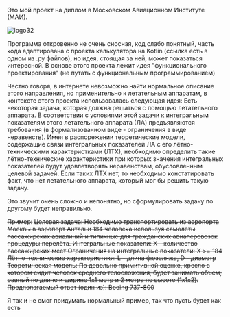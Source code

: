 Это мой проект на диплом в Московском Авиационном Институте (МАИ). 

![logo32](https://github.com/leonidsah/aircraft_functional_design/assets/37192461/75d5a348-a886-40f1-8798-3bdc7a37603c)

Программа откровенно не очень сносная, код слабо понятный, часть кода адаптирована с проекта калькулятора на Kotlin (ссылка есть в одном из .py файлов), но идея, стоящая за ней, может показаться интересной.
В основе этого проекта лежит идея "функционального проектирования" (не путать с функциональным программированием)

Честно говоря, в интернете невозможно найти нормальное описание этого направления, но применительно к летательным аппаратам, в контексте этого проекта использовалась следующая идея:
Есть некоторая задача, которая должна решаться с помощью летательного аппарата. 
В соответствии с условиями этой задачи к интегральным показателям этого летательного аппарата (ЛА) предъявляются требования (в формализованном виде - ограничения в виде неравенств). 
Имея в распорежении теоретические модели, содержащие связи интегральных показателей ЛА с его лётно-техническими характеристками (ЛТХ), необходимо определить такие лётно-технические характеристики при которых значения интегральных показателей будут удовлетворять неравенствам, обусловленным целевой задачей. 
Если таких ЛТХ нет, то необходимо констатировать факт, что нет летательного аппарата, который мог бы решить такую задачу. 

Это звучит очень сложно и непонятно, но сформулировать задачу по другому будет неправильно. 

~~Пример:~~
~~Целевая задача: Необходимо транспортировать из аэропорта Москвы в аэропорт Антальи 184 человека используя самолёты пассажирских авиалиний и типичные для гражданских авиаперевозок процедуры перелёта.
Интегральные показатели: X - количество пассажирских мест
Ограничения на интегральные показатели: X >= 184
Лётно-технические характеристики: L - длина фюзеляжа, D - диаметр
Теоретическая модель: По довольно примитивной оценке, кресло в котором сидит человек среднего телосложения, будет занимать объем, равный по длине и ширине 1х1 метр и 2 метра по высоте (1x1x2).
Предполагаемый ответ (один из): Boeing 737-800~~

Я так и не смог придумать нормальный пример, так что пусть будет как есть



